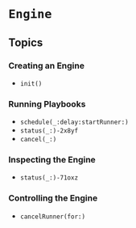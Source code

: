 # ``Engine``

## Topics

### Creating an Engine

- ``init()``

### Running Playbooks

- ``schedule(_:delay:startRunner:)``
- ``status(_:)-2x8yf``
- ``cancel(_:)``

### Inspecting the Engine

- ``status(_:)-71oxz``

### Controlling the Engine

- ``cancelRunner(for:)``
